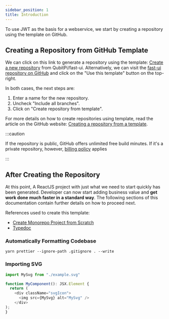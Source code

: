 ```yaml
---
sidebar_position: 1
title: Introduction
---
```


To use JWT as the basis for a webservice, we start by creating a repository using the template on GitHub.

## Creating a Repository from GitHub Template

We can click on this link to generate a repository using the template:
[Create a new repository](https://github.com/QubitPi/fast-ui/generate) from QubitPi/fast-ui.
Alternatively, we can visit the [fast-ui repository on GitHub](https://github.com/QubitPi/fast-ui) and
click on the "Use this template" button on the top-right.

In both cases, the next steps are:

1. Enter a name for the new repository.
2. Uncheck "Include all branches".
3. Click on "Create repository from template".

For more details on how to create repositories using template, read the article on the GitHub website:
[Creating a repository from a template](https://docs.github.com/en/free-pro-team@latest/github/creating-cloning-and-archiving-repositories/creating-a-repository-from-a-template).

:::caution

If the repository is public, GitHub offers unlimited free build minutes. If it's a private repository, however,
[billing policy](https://docs.github.com/en/billing/managing-billing-for-your-products/managing-billing-for-github-actions/about-billing-for-github-actions#included-storage-and-minutes)
applies

:::

## After Creating the Repository

At this point, A ReactJS project with just what we need to start quickly has been generated. Developer can now
start adding business value and **get work done much faster in a standard way**. The following sections of this
documentation contain further details on how to proceed next.

References used to create this template:

- [Create Monorepo Project from Scratch](https://react.qubitpi.org/learn/start-a-new-react-project#create-monorepo-from-scratch)
- [Typedoc](https://qubitpi.github.io/typedoc-site/guides/installation/#integrating-with-docusaurus)

### Automatically Formatting Codebase

```console
yarn prettier --ignore-path .gitignore . --write
```

### Importing SVG

```typescript
import MySvg from "./example.svg"

function MyComponent(): JSX.Element {
  return (
    <div className="svgIcon">
      <img src={MySvg} alt="MySvg" />
    </div>
);
}
```
